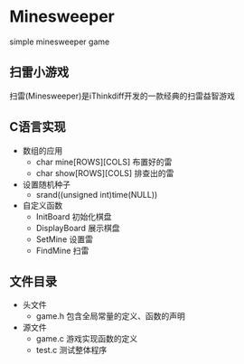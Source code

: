 # Minesweeper
simple minesweeper game

## 扫雷小游戏
扫雷(Minesweeper)是iThinkdiff开发的一款经典的扫雷益智游戏

## C语言实现
- 数组的应用
  - char mine[ROWS][COLS] 布置好的雷
  - char show[ROWS][COLS] 排查出的雷
- 设置随机种子
  - srand((unsigned int)time(NULL))
- 自定义函数
  - InitBoard 初始化棋盘
  - DisplayBoard 展示棋盘
  - SetMine 设置雷
  - FindMine 扫雷

## 文件目录
- 头文件
  - game.h 包含全局常量的定义、函数的声明
- 源文件 
  - game.c 游戏实现函数的定义
  - test.c 测试整体程序
